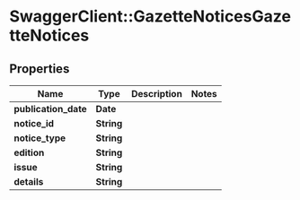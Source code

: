 # SwaggerClient::GazetteNoticesGazetteNotices

## Properties
Name | Type | Description | Notes
------------ | ------------- | ------------- | -------------
**publication_date** | **Date** |  | 
**notice_id** | **String** |  | 
**notice_type** | **String** |  | 
**edition** | **String** |  | 
**issue** | **String** |  | 
**details** | **String** |  | 


